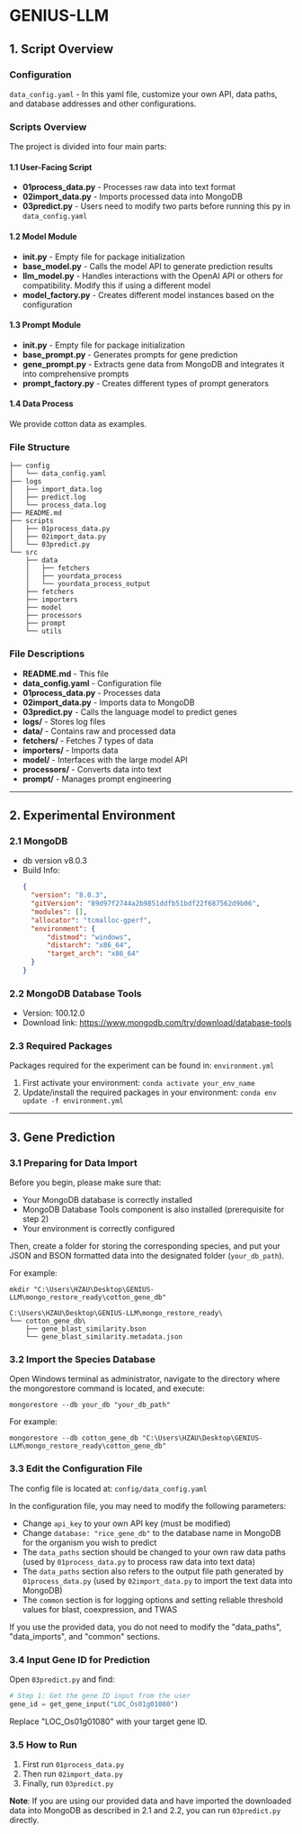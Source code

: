 # GENIUS-LLM

## 1. Script Overview

### Configuration
`data_config.yaml` - In this yaml file, customize your own API, data paths, and database addresses and other configurations.

### Scripts Overview
The project is divided into four main parts:

#### 1.1 User-Facing Script
- **01process_data.py** - Processes raw data into text format
- **02import_data.py** - Imports processed data into MongoDB
- **03predict.py** - Users need to modify two parts before running this py in `data_config.yaml`

#### 1.2 Model Module
- **__init__.py** - Empty file for package initialization
- **base_model.py** - Calls the model API to generate prediction results
- **llm_model.py** - Handles interactions with the OpenAI API or others for compatibility. Modify this if using a different model
- **model_factory.py** - Creates different model instances based on the configuration

#### 1.3 Prompt Module
- **__init__.py** - Empty file for package initialization
- **base_prompt.py** - Generates prompts for gene prediction
- **gene_prompt.py** - Extracts gene data from MongoDB and integrates it into comprehensive prompts
- **prompt_factory.py** - Creates different types of prompt generators

#### 1.4 Data Process
We provide cotton data as examples.

### File Structure
```
├── config
│   └── data_config.yaml
├── logs
│   ├── import_data.log
│   ├── predict.log
│   └── process_data.log
├── README.md
├── scripts
│   ├── 01process_data.py
│   ├── 02import_data.py
│   └── 03predict.py
└── src
    ├── data
    │   ├── fetchers
    │   ├── yourdata_process
    │   └── yourdata_process_output
    ├── fetchers
    ├── importers
    ├── model
    ├── processors
    ├── prompt
    └── utils
```

### File Descriptions
- **README.md** - This file
- **data_config.yaml** - Configuration file
- **01process_data.py** - Processes data
- **02import_data.py** - Imports data to MongoDB
- **03predict.py** - Calls the language model to predict genes
- **logs/** - Stores log files
- **data/** - Contains raw and processed data
- **fetchers/** - Fetches 7 types of data
- **importers/** - Imports data
- **model/** - Interfaces with the large model API
- **processors/** - Converts data into text
- **prompt/** - Manages prompt engineering

---

## 2. Experimental Environment

### 2.1 MongoDB
- db version v8.0.3
- Build Info:
  ```json
  {
    "version": "8.0.3",
    "gitVersion": "89d97f2744a2b9851ddfb51bdf22f687562d9b06",
    "modules": [],
    "allocator": "tcmalloc-gperf",
    "environment": {
        "distmod": "windows",
        "distarch": "x86_64",
        "target_arch": "x86_64"
    }
  }
  ```

### 2.2 MongoDB Database Tools
- Version: 100.12.0
- Download link: https://www.mongodb.com/try/download/database-tools

### 2.3 Required Packages
Packages required for the experiment can be found in: `environment.yml`
1. First activate your environment: `conda activate your_env_name`
2. Update/install the required packages in your environment: `conda env update -f environment.yml`

---

## 3. Gene Prediction

### 3.1 Preparing for Data Import
Before you begin, please make sure that:
- Your MongoDB database is correctly installed
- MongoDB Database Tools component is also installed (prerequisite for step 2)
- Your environment is correctly configured

Then, create a folder for storing the corresponding species, and put your JSON and BSON formatted data into the designated folder (`your_db_path`).

For example:
```
mkdir "C:\Users\HZAU\Desktop\GENIUS-LLM\mongo_restore_ready\cotton_gene_db"

C:\Users\HZAU\Desktop\GENIUS-LLM\mongo_restore_ready\
└── cotton_gene_db\
    ├── gene_blast_similarity.bson
    └── gene_blast_similarity.metadata.json
```

### 3.2 Import the Species Database
Open Windows terminal as administrator, navigate to the directory where the mongorestore command is located, and execute:
```
mongorestore --db your_db "your_db_path"
```

For example:
```
mongorestore --db cotton_gene_db "C:\Users\HZAU\Desktop\GENIUS-LLM\mongo_restore_ready\cotton_gene_db"
```

### 3.3 Edit the Configuration File
The config file is located at: `config/data_config.yaml`

In the configuration file, you may need to modify the following parameters:
- Change `api_key` to your own API key (must be modified)
- Change `database: "rice_gene_db"` to the database name in MongoDB for the organism you wish to predict
- The `data_paths` section should be changed to your own raw data paths (used by `01process_data.py` to process raw data into text data)
- The `data_paths` section also refers to the output file path generated by `01process_data.py` (used by `02import_data.py` to import the text data into MongoDB)
- The `common` section is for logging options and setting reliable threshold values for blast, coexpression, and TWAS

If you use the provided data, you do not need to modify the "data_paths", "data_imports", and "common" sections.

### 3.4 Input Gene ID for Prediction
Open `03predict.py` and find:
```python
# Step 1: Get the gene ID input from the user
gene_id = get_gene_input("LOC_Os01g01080")
```

Replace "LOC_Os01g01080" with your target gene ID.

### 3.5 How to Run
1. First run `01process_data.py`
2. Then run `02import_data.py`
3. Finally, run `03predict.py` 

**Note**: If you are using our provided data and have imported the downloaded data into MongoDB as described in 2.1 and 2.2, you can run `03predict.py` directly.
